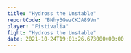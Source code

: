 ```yaml
---
title: "Hydross the Unstable"
reportCode: "BNhy3GwzCKJA89Vn"
player: "Fistivalia"
fight: "Hydross the Unstable"
date: 2021-10-24T19:01:26.673000+00:00
---
```

